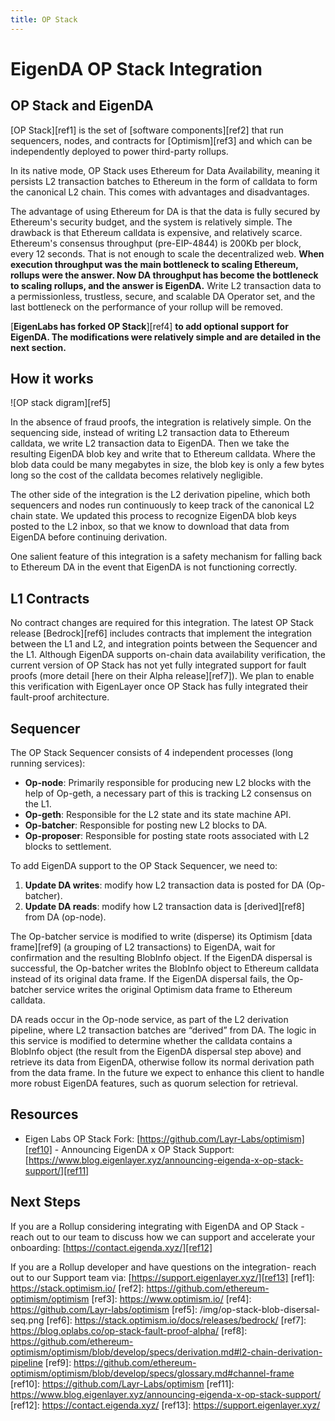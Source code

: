 ```yaml
---
title: OP Stack
---
```

# EigenDA OP Stack Integration

## OP Stack and EigenDA

[OP Stack][ref1] is the set of [software
components][ref2] that run sequencers,
nodes, and contracts for [Optimism][ref3] and which can be
independently deployed to power third-party rollups.

In its native mode, OP Stack uses Ethereum for Data Availability, meaning it
persists L2 transaction batches to Ethereum in the form of calldata to form the
canonical L2 chain. This comes with advantages and disadvantages.

The advantage of using Ethereum for DA is that the data is fully secured by Ethereum's
security budget, and the system is relatively simple. The drawback is that
Ethereum calldata is expensive, and relatively scarce. Ethereum's consensus
throughput (pre-EIP-4844) is 200Kb per block, every 12 seconds. That is not
enough to scale the decentralized web. **When execution throughput was the main
bottleneck to scaling Ethereum, rollups were the answer. Now DA throughput has
become the bottleneck to scaling rollups, and the answer is EigenDA.** Write L2
transaction data to a permissionless, trustless, secure, and scalable DA
Operator set, and the last bottleneck on the performance of your rollup will be
removed.

[**EigenLabs has forked OP Stack**][ref4] **to
add optional support for EigenDA. The modifications were relatively simple and
are detailed in the next section.**

## How it works

![OP stack digram][ref5]

In the absence of fraud proofs, the integration is relatively simple. On the
sequencing side, instead of writing L2 transaction data to Ethereum calldata, we
write L2 transaction data to EigenDA. Then we take the resulting EigenDA blob
key and write that to Ethereum calldata. Where the blob data could be many
megabytes in size, the blob key is only a few bytes long so the cost of the
calldata becomes relatively negligible.

The other side of the integration is the L2 derivation pipeline, which both
sequencers and nodes run continuously to keep track of the canonical L2 chain
state. We updated this process to recognize EigenDA blob keys posted to the L2
inbox, so that we know to download that data from EigenDA before continuing
derivation.

One salient feature of this integration is a safety mechanism for falling back
to Ethereum DA in the event that EigenDA is not functioning correctly.

## L1 Contracts

No contract changes are required for this integration. The latest OP Stack
release [Bedrock][ref6] includes
contracts that implement the integration between the L1 and L2, and integration
points between the Sequencer and the L1. Although EigenDA supports on-chain data
availability verification, the current version of OP Stack has not yet fully
integrated support for fault proofs (more detail [here on their Alpha
release][ref7]). We plan to enable
this verification with EigenLayer once OP Stack has fully integrated their
fault-proof architecture.

## Sequencer

The OP Stack Sequencer consists of 4 independent processes (long running
services):

- **Op-node**: Primarily responsible for producing new L2 blocks with the help
of Op-geth, a necessary part of this is tracking L2 consensus on the L1.
- **Op-geth**: Responsible for the L2 state and its state machine API.
- **Op-batcher**: Responsible for posting new L2 blocks to DA.
- **Op-proposer**:
Responsible for posting state roots associated with L2 blocks to settlement.

To add EigenDA support to the OP Stack Sequencer, we need to:

1. **Update DA writes**: modify how L2 transaction data is posted for DA
(Op-batcher).
2. **Update DA reads**: modify how L2 transaction data is
[derived][ref8]
from DA (op-node).

The Op-batcher service is modified to write (disperse) its Optimism [data
frame][ref9]
(a grouping of L2 transactions) to EigenDA, wait for confirmation and the
resulting BlobInfo object. If the EigenDA dispersal is successful, the
Op-batcher writes the BlobInfo object to Ethereum calldata instead of its
original data frame. If the EigenDA dispersal fails, the Op-batcher service
writes the original Optimism data frame to Ethereum calldata.

DA reads occur in the Op-node service, as part of the L2 derivation pipeline,
where L2 transaction batches are “derived” from DA. The logic in this service is
modified to determine whether the calldata contains a BlobInfo object (the
result from the EigenDA dispersal step above) and retrieve its data from
EigenDA, otherwise follow its normal derivation path from the data frame. In the
future we expect to enhance this client to handle more robust EigenDA features,
such as quorum selection for retrieval.

## Resources

- Eigen Labs OP Stack Fork:
[https://github.com/Layr-Labs/optimism][ref10] -
Announcing EigenDA x OP Stack Support:
[https://www.blog.eigenlayer.xyz/announcing-eigenda-x-op-stack-support/][ref11]

## Next Steps

If you are a Rollup considering integrating with EigenDA and OP Stack - reach
out to our team to discuss how we can support and accelerate your onboarding:
[https://contact.eigenda.xyz/][ref12]

If you are a Rollup developer and have questions on the integration- reach out
to our Support team via:
[https://support.eigenlayer.xyz/][ref13]
[ref1]: https://stack.optimism.io/
[ref2]: https://github.com/ethereum-optimism/optimism
[ref3]: https://www.optimism.io/
[ref4]: https://github.com/Layr-labs/optimism
[ref5]: /img/op-stack-blob-disersal-seq.png
[ref6]: https://stack.optimism.io/docs/releases/bedrock/
[ref7]: https://blog.oplabs.co/op-stack-fault-proof-alpha/
[ref8]: https://github.com/ethereum-optimism/optimism/blob/develop/specs/derivation.md#l2-chain-derivation-pipeline
[ref9]: https://github.com/ethereum-optimism/optimism/blob/develop/specs/glossary.md#channel-frame
[ref10]: https://github.com/Layr-Labs/optimism
[ref11]: https://www.blog.eigenlayer.xyz/announcing-eigenda-x-op-stack-support/
[ref12]: https://contact.eigenda.xyz/
[ref13]: https://support.eigenlayer.xyz/